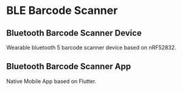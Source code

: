 # BLE Barcode Scanner
## Bluetooth Barcode Scanner Device
Wearable bluetooth 5 barcode scanner device based on nRF52832.
## Bluetooth Barcode Scanner App
Native Mobile App based on Flutter.